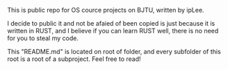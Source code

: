 This is public repo for OS cource projects on BJTU, written by ipLee.

I decide to public it and not be afaied of been copied is just because it is written in RUST, and I believe if you can learn RUST well, there is no need for you to steal my code.

This "README.md" is located on root of folder, and every subfolder of this root is a root of a subproject. Feel free to read!
